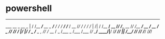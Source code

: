 # powershell

  __________________       _______________________________  ______________________ 
  ___  __ \_  __ \_ |     / /__  ____/__  __ \_  ___/__  / / /__  ____/__  /___  / 
  __  /_/ /  / / /_ | /| / /__  __/  __  /_/ /____ \__  /_/ /__  __/  __  / __  /  
  _  ____// /_/ /__ |/ |/ / _  /___  _  _, _/____/ /_  __  / _  /___  _  /___  /___
  /_/     \____/ ____/|__/  /_____/  /_/ |_| /____/ /_/ /_/  /_____/  /_____/_____/   
  